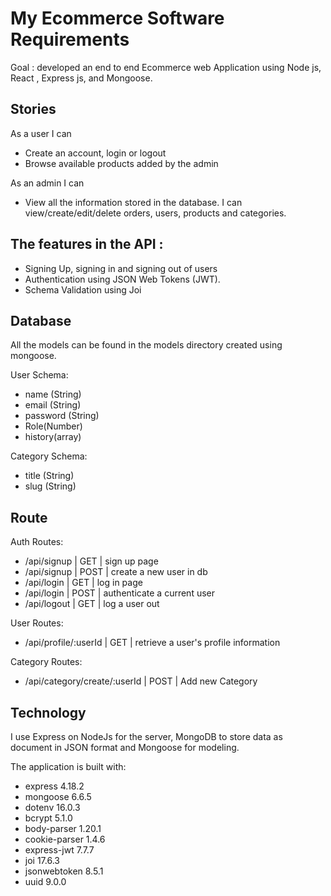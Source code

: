# My Ecommerce Software Requirements

Goal : developed an end to end Ecommerce web Application using Node js, React , Express js, and Mongoose.

## Stories

As a user I can

- Create an account, login or logout
- Browse available products added by the admin

As an admin I can

- View all the information stored in the database. I can view/create/edit/delete orders, users, products and categories.

## The features in the API :

- Signing Up, signing in and signing out of users
- Authentication using JSON Web Tokens (JWT).
- Schema Validation using Joi

## Database

All the models can be found in the models directory created using mongoose.

User Schema:

- name (String)
- email (String)
- password (String)
- Role(Number)
- history(array)

Category Schema:

- title (String)
- slug (String)

## Route

Auth Routes:

- /api/signup | GET | sign up page
- /api/signup | POST | create a new user in db
- /api/login | GET | log in page
- /api/login | POST | authenticate a current user
- /api/logout | GET | log a user out

User Routes:

- /api/profile/:userId | GET | retrieve a user's profile information

Category Routes:

- /api/category/create/:userId | POST | Add new Category

## Technology

I use Express on NodeJs for the server, MongoDB to store data as document in JSON format and Mongoose for modeling.

The application is built with:

- express 4.18.2
- mongoose 6.6.5
- dotenv 16.0.3
- bcrypt 5.1.0
- body-parser 1.20.1
- cookie-parser 1.4.6
- express-jwt 7.7.7
- joi 17.6.3
- jsonwebtoken 8.5.1
- uuid 9.0.0
